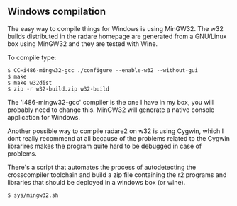 ## Windows compilation

The easy way to compile things for Windows is using MinGW32. The w32 builds distributed in the radare homepage are generated from a GNU/Linux box using MinGW32 and they are tested with Wine.

To compile type:

    $ CC=i486-mingw32-gcc ./configure --enable-w32 --without-gui
    $ make
    $ make w32dist
    $ zip -r w32-build.zip w32-build

The 'i486-mingw32-gcc' compiler is the one I have in my box, you will probably need to change this. MinGW32 will generate a native console application for Windows.

Another possible way to compile radare2 on w32 is using Cygwin, which I dont really recommend at all because of the problems related to the Cygwin librarires makes the program quite hard to be debugged in case of problems.

There's a script that automates the process of autodetecting the crosscompiler toolchain and build a zip file containing the r2 programs and libraries that should be deployed in a windows box (or wine).

    $ sys/mingw32.sh
